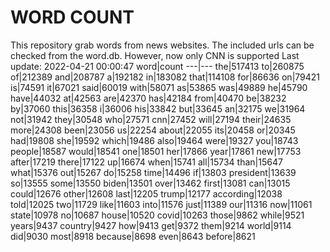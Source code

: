 # WORD COUNT
This repository grab words from news websites. The included urls can be checked from the word.db.
However, now only CNN is supported
Last update: 2022-04-21 00:00:47
word|count
---|---
the|517413
to|260875
of|212389
and|208787
a|192182
in|183082
that|114108
for|86636
on|79421
is|74591
it|67021
said|60019
with|58071
as|53865
was|49889
he|45790
have|44032
at|42563
are|42370
has|42184
from|40470
be|38232
by|37060
this|36358
i|36006
his|33842
but|33645
an|32175
we|31964
not|31942
they|30548
who|27571
cnn|27452
will|27194
their|24635
more|24308
been|23056
us|22254
about|22055
its|20458
or|20345
had|19808
she|19592
which|19486
also|19464
were|19327
you|18743
people|18587
would|18541
one|18501
her|17866
year|17861
new|17753
after|17219
there|17122
up|16674
when|15741
all|15734
than|15647
what|15376
out|15267
do|15258
time|14496
if|13803
president|13639
so|13555
some|13550
biden|13501
over|13462
first|13081
can|13015
could|12676
other|12608
last|12205
trump|12177
according|12038
told|12025
two|11729
like|11603
into|11576
just|11389
our|11316
now|11061
state|10978
no|10687
house|10520
covid|10263
those|9862
while|9521
years|9437
country|9427
how|9413
get|9372
them|9214
world|9114
did|9030
most|8918
because|8698
even|8643
before|8621
